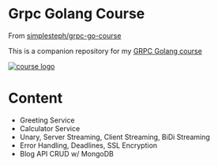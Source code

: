 # Grpc Golang Course

From [simplesteph/grpc-go-course](https://github.com/simplesteph/grpc-go-course)

This is a companion repository for my [GRPC Golang course](http://bit.ly/grpc-golang-github)

[![course logo](https://udemy-images.udemy.com/course/480x270/1685664_10e0_4.jpg)](http://bit.ly/grpc-golang-github)

# Content

- Greeting Service
- Calculator Service
- Unary, Server Streaming, Client Streaming, BiDi Streaming
- Error Handling, Deadlines, SSL Encryption
- Blog API CRUD w/ MongoDB
